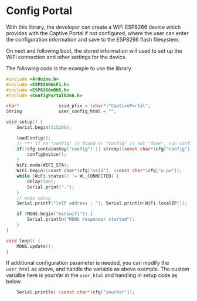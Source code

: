 # Config Portal

With this library, the developer can create a WiFi ESP8266 device which provides with the Captive Portal if not configured, where the user can enter the configuration information and save to the ESP8266 flash filesystem.

On next and following boot, the stored information will used to set up the WiFi connection and other settings for the device.

The following code is the example to use the library. 
```c
#include <Arduino.h>
#include <ESP8266WiFi.h>
#include <ESP8266mDNS.h>
#include <ConfigPortal8266.h>

char*               ssid_pfix = (char*)"CaptivePortal";
String              user_config_html = "";      

void setup() {
    Serial.begin(115200);

    loadConfig();
    // *** If no "config" is found or "config" is not "done", run configDevice ***
    if(!cfg.containsKey("config") || strcmp((const char*)cfg["config"], "done")) {
        configDevice();
    }
    WiFi.mode(WIFI_STA);
    WiFi.begin((const char*)cfg["ssid"], (const char*)cfg["w_pw"]);
    while (WiFi.status() != WL_CONNECTED) {
        delay(500);
        Serial.print(".");
    }
    // main setup
    Serial.printf("\nIP address : "); Serial.println(WiFi.localIP());

    if (MDNS.begin("miniwifi")) {
        Serial.println("MDNS responder started");
    }    
}

void loop() {
    MDNS.update();
}
```

If additional configuration parameter is needed, you can modify the `user_html` as above, and handle the variable as above example. The custom varialbe here is yourVar in the `user_html` and handling in setup code as below

```c
    Serial.println( (const char*)cfg["yourVar"]);
```

